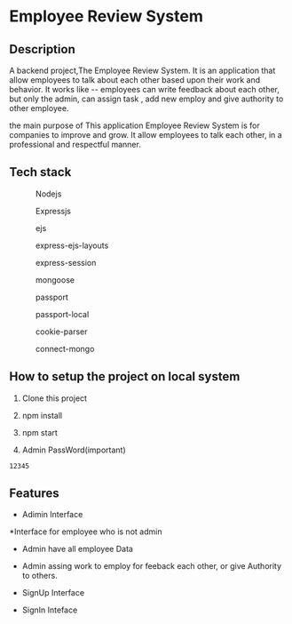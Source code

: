 
  # Employee Review System
## Description
 A backend project,The Employee Review System. It is an application that allow employees
to talk about each other based upon their work and behavior. 
It works like -- employees can write feedback about each other, but only the admin, can assign task , add new employ and give authority to other employee.


the main purpose of This application Employee Review System is for companies to improve and grow. 
It allow employees to talk each other, in a professional and respectful manner.
  
## Tech stack
<ul>
<ol>Nodejs</ol>
<ol>Expressjs</ol>
<ol>ejs</ol>
<ol>express-ejs-layouts</ol>
<ol>express-session</ol>
<ol>mongoose</ol>
<ol>passport</ol>
<ol>passport-local</ol>
<ol>cookie-parser</ol>
<ol>connect-mongo</ol>
</ul>
  
## How to setup the project on local system
  1. Clone this project
  2. npm install
  3. npm start
  
  4. Admin PassWord(important) 
  ```
  12345
  
  ```

 
  ## Features
  * Adimin Interface
 
  *Interface for employee who is not admin
 
  * Admin have all employee Data

  * Admin assing work to employ for feeback each other, or give Authority to others.  
 
  * SignUp Interface

  * SignIn Inteface
 
